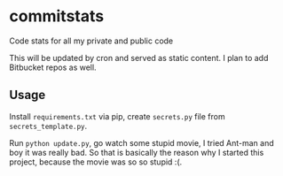 # commitstats
Code stats for all my private and public code

This will be updated by cron and served as static content. I plan to add Bitbucket repos as well.

Usage
-----

Install ``requirements.txt`` via pip, create ``secrets.py`` file from ``secrets_template.py``.

Run ``python update.py``, go watch some stupid movie, I tried Ant-man and boy it was really bad.
So that is basically the reason why I started this project, because the movie was so so stupid :(. 